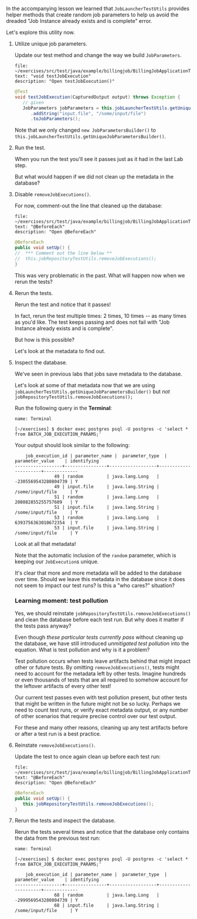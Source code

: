 In the accompanying lesson we learned that `JobLauncherTestUtils` provides helper methods that create random job parameters to help us avoid the dreaded "Job Instance already exists and is complete" error.

Let's explore this utility now.

1. Utilize unique job parameters.

   Update our test method and change the way we build `JobParameters`.

   ```editor:select-matching-text
   file: ~/exercises/src/test/java/example/billingjob/BillingJobApplicationTests.java
   text: "void testJobExecution"
   description: "Open testJobExecution()"
   ```

   ```java
   @Test
   void testJobExecution(CapturedOutput output) throws Exception {
      // given
      JobParameters jobParameters = this.jobLauncherTestUtils.getUniqueJobParametersBuilder()
         .addString("input.file", "/some/input/file")
         .toJobParameters();
   ```

   Note that we only changed `new JobParametersBuilder()` to `this.jobLauncherTestUtils.getUniqueJobParametersBuilder()`.

1. Run the test.

   When you run the test you'll see it passes just as it had in the last Lab step.

   But what would happen if we did not clean up the metadata in the database?

1. Disable `removeJobExecutions()`.

   For now, comment-out the line that cleaned up the database:

   ```editor:select-matching-text
   file: ~/exercises/src/test/java/example/billingjob/BillingJobApplicationTests.java
   text: "@BeforeEach"
   description: "Open @BeforeEach"
   ```

   ```java
   @BeforeEach
   public void setUp() {
   //  *** Comment out the line below **
   //  this.jobRepositoryTestUtils.removeJobExecutions();
   }
   ```

   This was very problematic in the past. What will happen now when we rerun the tests?

1. Rerun the tests.

   Rerun the test and notice that it passes!

   In fact, rerun the test multiple times: 2 times, 10 times -- as many times as you'd like. The test keeps passing and does not fail with "Job Instance already exists and is complete".

   But how is this possible?

   Let's look at the metadata to find out.

1. Inspect the database.

   We've seen in previous labs that jobs save metadata to the database.

   Let's look at some of that metadata now that we are using `jobLauncherTestUtils.getUniqueJobParametersBuilder()` but _not_ `jobRepositoryTestUtils.removeJobExecutions();`

   Run the following query in the **Terminal**:

   ```dashboard:open-dashboard
   name: Terminal
   ```

   ```shell
   [~/exercises] $ docker exec postgres psql -U postgres -c 'select * from BATCH_JOB_EXECUTION_PARAMS;'
   ```

   Your output should look similar to the following:

   ```shell
       job_execution_id | parameter_name |  parameter_type  |   parameter_value    | identifying
   ------------------+----------------+------------------+----------------------+-------------
                  49 | random         | java.lang.Long   | -2305569543280804739 | Y
                  49 | input.file     | java.lang.String | /some/input/file     | Y
                  51 | random         | java.lang.Long   | 208082855255757609   | Y
                  51 | input.file     | java.lang.String | /some/input/file     | Y
                  53 | random         | java.lang.Long   | 6393756363010672354  | Y
                  53 | input.file     | java.lang.String | /some/input/file     | Y
   ```

   Look at all that metadata!

   Note that the automatic inclusion of the `random` parameter, which is keeping our `JobExecution`s unique.

   It's clear that more and more metadata will be added to the database over time. Should we leave this metadata in the database since it does not seem to impact our test runs? Is this a "who cares?" situation?

   ### Learning moment: test pollution

   Yes, we should reinstate `jobRepositoryTestUtils.removeJobExecutions()` and clean the database before each test run. But why does it matter if the tests pass anyway?

   Even though _these particular tests currently pass_ without cleaning up the database, we have still introduced _unmitigated test pollution_ into the equation. What is test pollution and why is it a problem?

   Test pollution occurs when tests leave artifacts behind that might impact other or future tests. By omitting `removeJobExecutions()`, tests might need to account for the metadata left by other tests. Imagine hundreds or even thousands of tests that are all required to somehow account for the leftover artifacts of every other test!

   Our current test passes even with test pollution present, but other tests that might be written in the future might not be so lucky. Perhaps we need to count test runs, or verify exact metadata output, or any number of other scenarios that require precise control over our test output.

   For these and many other reasons, cleaning up any test artifacts before or after a test run is a best practice.

1. Reinstate `removeJobExecutions()`.

   Update the test to once again clean up before each test run:

   ```editor:select-matching-text
   file: ~/exercises/src/test/java/example/billingjob/BillingJobApplicationTests.java
   text: "@BeforeEach"
   description: "Open @BeforeEach"
   ```

   ```java
   @BeforeEach
   public void setUp() {
      this.jobRepositoryTestUtils.removeJobExecutions();
   }
   ```

1. Rerun the tests and inspect the database.

   Rerun the tests several times and notice that the database only contains the data from the previous test run:

   ```dashboard:open-dashboard
   name: Terminal
   ```

   ```shell
   [~/exercises] $ docker exec postgres psql -U postgres -c 'select * from BATCH_JOB_EXECUTION_PARAMS;'

       job_execution_id | parameter_name |  parameter_type  |   parameter_value    | identifying
   ------------------+----------------+------------------+----------------------+-------------
                  68 | random         | java.lang.Long   | -2999569543280804739 | Y
                  68 | input.file     | java.lang.String | /some/input/file     | Y
   ```
